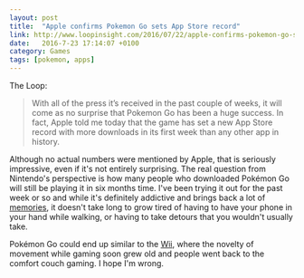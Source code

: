 ```yaml
---
layout: post
title:  "Apple confirms Pokemon Go sets App Store record"
link: http://www.loopinsight.com/2016/07/22/apple-confirms-pokemon-go-sets-app-store-record/
date:   2016-7-23 17:14:07 +0100
category: Games
tags: [pokemon, apps]
---
```


The Loop:

>With all of the press it’s received in the past couple of weeks, it will come as no surprise that Pokemon Go has been a huge success. In fact, Apple told me today that the game has set a new App Store record with more downloads in its first week than any other app in history.

Although no actual numbers were mentioned by Apple, that is seriously impressive, even if it's not entirely surprising. The real question from Nintendo's perspective is how many people who downloaded Pokémon Go will still be playing it in six months time. I've been trying it out for the past week or so and while it's definitely addictive and brings back a lot of [memories][pokered], it doesn't take long to grow tired of having to have your phone in your hand while walking, or having to take detours that you wouldn't usually take.

Pokémon Go could end up similar to the [Wii][wiiwiki], where the novelty of movement while gaming soon grew old and people went back to the comfort couch gaming. I hope I'm wrong.

[pokered]:https://en.wikipedia.org/wiki/Pok%C3%A9mon_Red_and_Blue
[wiiwiki]:https://en.wikipedia.org/wiki/Wii
